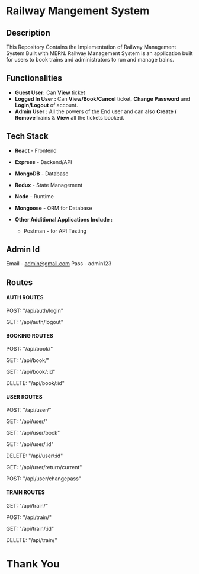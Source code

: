 # Railway Mangement System

## Description

This Repository Contains the Implementation of Railway Management System Built with MERN. Railway Management System is an application built for users to book trains and administrators to run and manage trains.

## Functionalities

- **Guest User:** Can **View** ticket
- **Logged In User :** Can **View/Book/Cancel** ticket, **Change Password** and **Login/Logout** of account.
- **Admin User :** All the powers of the End user and can also **Create / Remove**Trains & **View** all the tickets booked.

## Tech Stack

- **React** - Frontend

- **Express** - Backend/API

- **MongoDB** - Database

- **Redux** - State Management

- **Node** - Runtime

- **Mongoose** - ORM for Database

- **Other Additional Applications Include :**

  - Postman - for API Testing

## Admin Id

Email - admin@gmail.com
Pass - admin123

## Routes

#### AUTH ROUTES

POST: "/api/auth/login"

GET: "/api/auth/logout"

#### BOOKING ROUTES

POST: "/api/book/"

GET: "/api/book/"

GET: "/api/book/:id"

DELETE: "/api/book/:id"

#### USER ROUTES

POST: "/api/user/"

GET: "/api/user/"

GET: "/api/user/book"

GET: "/api/user/:id"

DELETE: "/api/user/:id"

GET: "/api/user/return/current"

POST: "/api/user/changepass"

#### TRAIN ROUTES

GET: "/api/train/"

POST: "/api/train/"

GET: "/api/train/:id"

DELETE: "/api/train/"

# Thank You
